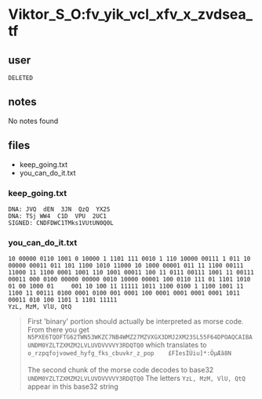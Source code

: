 # Viktor_S_O:fv_yik_vcl_xfv_x_zvdsea_tf
## user
```
DELETED
```
## notes

No notes found

## files
- keep_going.txt
- you_can_do_it.txt


### keep_going.txt
```
DNA: JVQ  dEN  3JN  QzQ  YX2S
DNA: TSj WW4  C1D  VPU  2UC1 
SIGNED: CNDFDWC1TMks1VUtUN0Q0L
```


### you_can_do_it.txt
```
10 00000 0110 1001 0 10000 1 1101 111 0010 1 110 10000 00111 1 011 10 00000 00011 011 101 1100 1010 11000 10 1000 00001 011 11 1100 00111 11000 11 1100 0001 1001 110 1001 00011 100 11 0111 00111 1001 11 00111 00011 000 0100 00000 00000 0010 10000 00001 100 0110 111 01 1101 1010 01 00 1000 01     001 10 100 11 11111 1011 1100 0100 1 1100 1001 11 1100 11 00111 0100 0001 0100 001 0001 100 0001 0001 0001 0001 1011 00011 010 100 1101 1 1101 11111 
YzL, MzM, VlU, QtQ
```
> First 'binary' portion should actually be interpreted as morse code.
> From there you get `N5PXE6TQOFTG62TWN53WKZC7NB4WMZ27MZVXGX3DMJ2XM23SL55F64DPOAQCAIBAUNDM0YZLTZXMZM2LVLUVDVVVVY3RDQTQ0`
> which translates to `o_rzpqfojvowed_hyfg_fks_cbuvkr_z_pop    £FÌesÍÙiu]*:ÖµÆâ8N`
>
> The second chunk of the morse code decodes to base32 `UNDM0YZLTZXMZM2LVLUVDVVVVY3RDQTQ0`
> The letters `YzL, MzM, VlU, QtQ` appear in this base32 string
